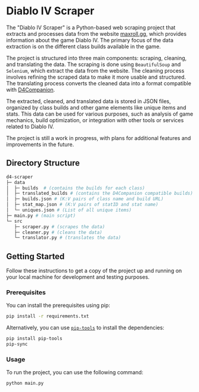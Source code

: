 # Diablo IV Scraper

The "Diablo IV Scraper" is a Python-based web scraping project that extracts and processes data from the website [maxroll.gg](https://maxroll.gg/d4), which provides information about the game Diablo IV. The primary focus of the data extraction is on the different class builds available in the game.

The project is structured into three main components: scraping, cleaning, and translating the data. The scraping is done using `BeautifulSoup` and `Selenium`, which extract the data from the website. The cleaning process involves refining the scraped data to make it more usable and structured. The translating process converts the cleaned data into a format compatible with [D4Companion](https://github.com/josdemmers/Diablo4Companion).

The extracted, cleaned, and translated data is stored in JSON files, organized by class builds and other game elements like unique items and stats. This data can be used for various purposes, such as analysis of game mechanics, build optimization, or integration with other tools or services related to Diablo IV.

The project is still a work in progress, with plans for additional features and improvements in the future.

## Directory Structure

```bash
d4-scraper
├─ data
│  ├─ builds  # (contains the builds for each class)
│  ├─ translated_builds # (contains the D4Companion compatible builds)
│  ├─ builds.json # (K:V pairs of class name and build URL)
│  ├─ stat_map.json # (K:V pairs of statID and stat name)
│  └─ uniques.json # (List of all unique items)
├─ main.py # (main script)
└─ src
   ├─ scraper.py # (scrapes the data)
   ├─ cleaner.py # (cleans the data)
   └─ translator.py # (translates the data)
```

## Getting Started

Follow these instructions to get a copy of the project up and running on your local machine for development and testing purposes.

### Prerequisites

You can install the prerequisites using pip:

```bash
pip install -r requirements.txt
```

Alternatively, you can use [`pip-tools`](https://pypi.org/project/pip-tools/) to install the dependencies:

```bash
pip install pip-tools
pip-sync
```

### Usage

To run the project, you can use the following command:

```bash
python main.py
```
